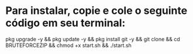 <h1>Para instalar, copie e cole o seguinte código em seu terminal:</h1>
   pkg upgrade -y && pkg update -y && pkg install git -y && git clone && cd BRUTEFORCEZIP && chmod +x start.sh && ./start.sh
